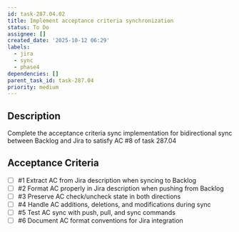 ```yaml
---
id: task-287.04.02
title: Implement acceptance criteria synchronization
status: To Do
assignee: []
created_date: '2025-10-12 06:29'
labels:
  - jira
  - sync
  - phase4
dependencies: []
parent_task_id: task-287.04
priority: medium
---
```


## Description

<!-- SECTION:DESCRIPTION:BEGIN -->
Complete the acceptance criteria sync implementation for bidirectional sync between Backlog and Jira to satisfy AC #8 of task 287.04
<!-- SECTION:DESCRIPTION:END -->

## Acceptance Criteria
<!-- AC:BEGIN -->
- [ ] #1 Extract AC from Jira description when syncing to Backlog
- [ ] #2 Format AC properly in Jira description when pushing from Backlog
- [ ] #3 Preserve AC check/uncheck state in both directions
- [ ] #4 Handle AC additions, deletions, and modifications during sync
- [ ] #5 Test AC sync with push, pull, and sync commands
- [ ] #6 Document AC format conventions for Jira integration
<!-- AC:END -->
